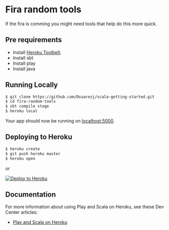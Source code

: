 # Fira random tools

If the fira is comming you might need tools that help do this more quick. 

## Pre requirements 

- Install [Heroku Toolbelt](https://toolbelt.heroku.com/).
- Install sbt
- Install play  
- Install java


## Running Locally  

```sh
$ git clone https://github.com/Dsuarezj/scala-getting-started.git
$ cd fira-random-tools
$ sbt compile stage
$ heroku local
```

Your app should now be running on [localhost:5000](http://localhost:5000/).

## Deploying to Heroku

```sh
$ heroku create
$ git push heroku master
$ heroku open
```

or

[![Deploy to Heroku](https://www.herokucdn.com/deploy/button.png)](https://heroku.com/deploy)

## Documentation

For more information about using Play and Scala on Heroku, see these Dev Center articles:

- [Play and Scala on Heroku](https://devcenter.heroku.com/categories/language-support#scala-and-play)

